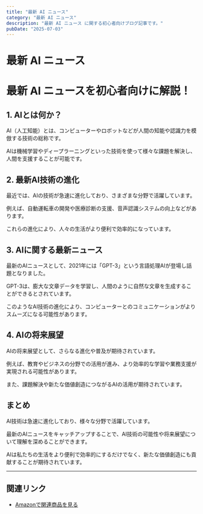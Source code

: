 ```yaml
---
title: "最新 AI ニュース"
category: "最新 AI ニュース"
description: "最新 AI ニュース に関する初心者向けブログ記事です。"
pubDate: "2025-07-03"
---
```


# 最新 AI ニュース

<h1>最新 AI ニュースを初心者向けに解説！</h1>

<h2>1. AIとは何か？</h2>
<p>AI（人工知能）とは、コンピューターやロボットなどが人間の知能や認識力を模倣する技術の総称です。

AIは機械学習やディープラーニングといった技術を使って様々な課題を解決し、人間を支援することが可能です。

</p>

<h2>2. 最新AI技術の進化</h2>
<p>最近では、AIの技術が急速に進化しており、さまざまな分野で活躍しています。

例えば、自動運転車の開発や医療診断の支援、音声認識システムの向上などがあります。

これらの進化により、人々の生活がより便利で効率的になっています。

</p>

<h2>3. AIに関する最新ニュース</h2>
<p>最新のAIニュースとして、2021年には「GPT-3」という言語処理AIが登場し話題となりました。

GPT-3は、膨大な文章データを学習し、人間のように自然な文章を生成することができるとされています。

このようなAI技術の進化により、コンピューターとのコミュニケーションがよりスムーズになる可能性があります。

</p>

<h2>4. AIの将来展望</h2>
<p>AIの将来展望として、さらなる進化や普及が期待されています。

例えば、教育やビジネスの分野での活用が進み、より効率的な学習や業務支援が実現される可能性があります。

また、課題解決や新たな価値創造につながるAIの活用が期待されています。

</p>

<h2>まとめ</h2>
<p>AI技術は急速に進化しており、様々な分野で活躍しています。

最新のAIニュースをキャッチアップすることで、AI技術の可能性や将来展望について理解を深めることができます。

AIは私たちの生活をより便利で効率的にするだけでなく、新たな価値創造にも貢献することが期待されています。

</p>

---

## 関連リンク

- [Amazonで関連商品を見る](https://www.amazon.co.jp/s?k=%E6%9C%80%E6%96%B0+AI+%E3%83%8B%E3%83%A5%E3%83%BC%E3%82%B9&tag=autowritehubai-22)
